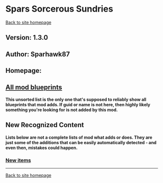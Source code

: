 # Spars Sorcerous Sundries

[Back to site homepage](../README.md)

## Version: 1.3.0

## Author: Sparhawk87

## Homepage: []()

## [All mod blueprints](./AllBlueprints.md)

#### This unsorted list is the only one that's supposed to reliably show all blueprints that mod adds. If guid or name is not here, then highly likely something you're looking for is not added by this mod.

## New Recognized Content

#### **Lists below are not a complete lists of mod what adds or does**. They are just some of the additions that can be easily automatically detected - and even then, mistakes could happen.

### [New items](./Items.md)


___
[Back to site homepage](../README.md)
